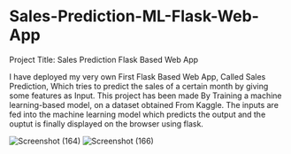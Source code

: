 # Sales-Prediction-ML-Flask-Web-App
Project Title: Sales Prediction Flask Based Web App

I have deployed my very own First Flask Based Web App, Called Sales Prediction, Which tries to predict the sales of a certain month by giving some features as Input. This project has been made By Training a machine learning-based model, on a dataset obtained From Kaggle.
The inputs are fed into the machine learning model which predicts the output and the ouptut is finally displayed on the browser using flask.

![Screenshot (164)](https://user-images.githubusercontent.com/45160320/107689029-5597b300-6cce-11eb-9e39-623fb81d7e75.png)
![Screenshot (166)](https://user-images.githubusercontent.com/45160320/107688881-27b26e80-6cce-11eb-968e-14ab3e662930.png)
